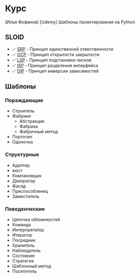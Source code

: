 # Курс

[Илья Фофанов] [Udemy] Шаблоны проектирования на Python

## SLOID

- :white_check_mark: [SRP](/Courses/Design_patterns_python/SOLID/SRP.py) - Принцип единственной отвественности
- :white_check_mark: [OCP](/Courses/Design_patterns_python/SOLID/OCP.py) - Принцип открытости закрытости
- :white_check_mark: [LSP](/Courses/Design_patterns_python/SOLID/LSP.py) - Принцип подстановки лисков
- :white_check_mark: [ISP](/Courses/Design_patterns_python/SOLID/ISP.py) - Принцип разделения интерфейса
- :white_check_mark: [DIP](/Courses/Design_patterns_python/SOLID/DIP.py) - Принцип инверсии зависимостей


## Шаблоны
### Пораждающие
- Строитель
- Фабрики 
  - Абстракция
  - Фабрика
  - Фабричный метод
- Портотип
-  Одиночка

### Структурные
- Адаптер
- мост
- Компановщик
- Декоратор
- Фасад
- Приспособленец
- Заместитель

### Поведенческие
- Цепочка обязанностей
- Команда
- Интерпретатор
- Итератор
- Посредник
- Хранитель
- Наблюдатель
- Состояние
- Стратегия
- Шаблонный метод
- Посетитель
